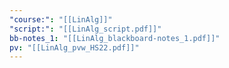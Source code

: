```yaml
---
"course:": "[[LinAlg]]"
"script:": "[[LinAlg_script.pdf]]"
bb-notes_1: "[[LinAlg_blackboard-notes_1.pdf]]"
pv: "[[LinAlg_pvw_HS22.pdf]]"
---
```

